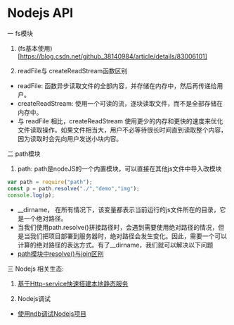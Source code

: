 <!--
 * @Author: TerryMin
 * @Date: 2022-05-31 09:09:32
 * @LastEditors: TerryMin
 * @LastEditTime: 2023-02-09 16:24:05
 * @Description: file not
-->

# Nodejs API

一 fs模块

1. (fs基本使用)[https://blog.csdn.net/github_38140984/article/details/83006101]

2. readFile与 createReadStream函数区别
- readFile: 函数异步读取文件的全部内容，并存储在内存中，然后再传递给用户。
- createReadStream: 使用一个可读的流，逐块读取文件，而不是全部存储在内存中。
- 与 readFile 相比，createReadStream 使用更少的内存和更快的速度来优化文件读取操作。如果文件相当大，用户不必等待很长时间直到读取整个内容，因为读取时会先向用户发送小块内容。

二 path模块

1. path: path是nodeJS的一个内置模块，可以直接在其他js文件中导入改模块
```js
var path = require("path");
const p = path.resolve("./","demo","img");
console.log(p);
```
- __dirname， 在所有情况下，该变量都表示当前运行的js文件所在的目录，它是一个绝对路径。
- 当我们使用path.resolve()拼接路径时，会遇到需要使用绝对路径的情况，但是当我们把项目部署到服务器时，绝对路径会发生变化。因此，需要一个可以计算的绝对路径的表达方式。有了__dirname，我们就可以解决以下问题
- [path模块中resolve()与join区别](https://www.jb51.net/article/149676.htm)


三 Nodejs 相关生态:

1. [基于Http-service快速搭建本地静态服务](https://blog.csdn.net/weixin_45932733/article/details/115861292)

2. Nodejs调试
 - [使用ndb调试Nodejs项目](https://juejin.cn/post/6844903651694100487)



